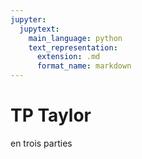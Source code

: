 ```yaml
---
jupyter:
  jupytext:
    main_language: python
    text_representation:
      extension: .md
      format_name: markdown
---
```


# TP Taylor

en trois parties
